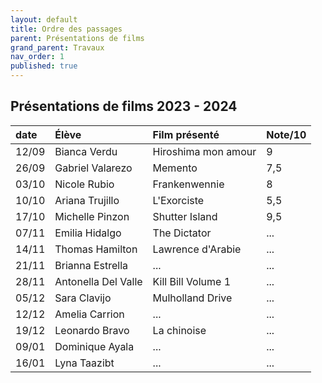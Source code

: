 ```yaml
---
layout: default
title: Ordre des passages
parent: Présentations de films
grand_parent: Travaux
nav_order: 1
published: true
---
```

## Présentations de films 2023 - 2024

| date | Élève        | Film présenté        | Note/10 |
|:-------------|:-------------|:------------------|:------|
| 12/09 | Bianca Verdu | Hiroshima mon amour | 9  |
| 26/09 | Gabriel Valarezo | Memento | 7,5  |
| 03/10 | Nicole Rubio | Frankenwennie | 8  |
| 10/10 | Ariana Trujillo | L'Exorciste | 5,5  |
| 17/10 | Michelle Pinzon | Shutter Island | 9,5  |
| 07/11 | Emilia Hidalgo | The Dictator | ...  |
| 14/11 | Thomas Hamilton | Lawrence d'Arabie | ...  |
| 21/11 | Brianna Estrella | ... | ...  |
| 28/11 | Antonella Del Valle | Kill Bill Volume 1 | ...  |
| 05/12 | Sara Clavijo | Mulholland Drive | ...  |
| 12/12 | Amelia Carrion | ... | ...  |
| 19/12 | Leonardo Bravo | La chinoise | ...  |
| 09/01 | Dominique Ayala | ... | ...  |
| 16/01 | Lyna Taazibt | ... | ...  |